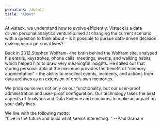 ```yaml
---
permalink: /about/
title: "About"
---
```


At vistack, we understand how to evolve efficiently. Vistack is a data driven,personal analytics venture aimed at changing the current scenario with a question to think about – is it possible to pursue data-driven decision making in our personal lives?


Back in 2012,Stephen Wolfram--the brain behind the Wolfram site, analysed his emails, keystrokes, phone calls, meetings, events, and walking habits which helped him to draw very meaningful insights. He called out that storing personal data at the minimum provides the benefit of “memory augmentation” – the ability to recollect events, incidents, and actions from data archives as an extension of one’s own memories.


We pride ourselves not only on our functionality, but our user-proof administration and user-proof configuration. Our technology takes the best aspects of Analytics and Data Science and combines to make an impact on your daily lives.
                                  
We live with the following motto:                 
                                  "Live in the future and build what seems interesting. " --Paul Graham
